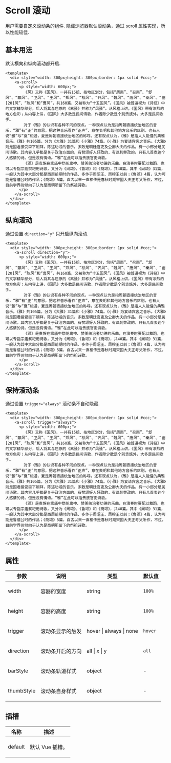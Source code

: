 # Scroll 滚动

用户需要自定义滚动条的组件. 隐藏浏览器默认滚动条，通过 scroll 属性实现，所以性能较佳.

## 基本用法

默认横向和纵向滚动都开启.

```vue demo
<template>
  <div style="width: 300px;height: 300px;border: 1px solid #ccc;">
    <a-scroll>
      <p style="width: 600px;">
        《风》又称《国风》，一共有15组、按地区划分，包括“周南”、“召南”、“邶风”、“鄘风”、“卫风”、“王风”、“郑风”、“桧风”、“齐风”、“魏风”、“唐风”、“秦风”、“豳[20]风”、“陈风”和“曹风”，共160篇，又被称为“十五国风”。《国风》被普遍视为《诗经》中的文学精华部分，后人将其与屈原的《离骚》并称为“风骚”。从风格上讲，《国风》带有浓烈的地方色彩；从内容上讲，《国风》大多数是民间诗歌，作者除少数是个别贵族外，大多是民间歌手。
        对于《雅》的认识有各种不同的观点。一种观点认为是指周朝直接统治地区的音乐，“雅”有“正”的意思，把这种音乐看作“正声”，意在表明和其他地方音乐的区别。也有人说“雅”与“夏”相通，夏是周朝直接统治地区的称呼。还有观点认为，《雅》是指人人能懂的典雅音乐。《雅》共105篇，分为《大雅》31篇和《小雅》74篇。《小雅》为宴请宾客之音乐。《大雅》则是国君接受臣下朝拜，陈述劝戒的音乐。多数是朝廷官吏及公卿大夫的作品，有一小部分是民间诗歌。其内容几乎都是关于政治方面的，有赞颂好人好政的，有讽刺弊政的。只有几首表达个人感情的诗。但是没有情诗。“雅”在此可以指贵族官吏诗歌。
        《颂》是贵族在家庙中祭祀鬼神、赞美统治者功德的乐曲，在演奏时要配以舞蹈，也可以专指宗庙祭祀用诗歌，又分为《周颂》、《鲁颂》和《商颂》，共40篇。其中《周颂》31篇，一般认为其中大部分都是西周前期时的作品、多作于周昭王、周穆王以前；《鲁颂》4篇，认为可能是鲁僖公时的作品；《商颂》5篇，自古以来一直相传是春秋时期宋国大夫正考父所作，不过，目前学界则倾向于认为是商朝所留下的祭祖诗歌。
      </p>
    </a-scroll>
  </div>
</template>
```

## 纵向滚动

通过设置 <code>direction="y"</code> 只开启纵向滚动.

```vue demo
<template>
  <div style="width: 300px;height: 300px;border: 1px solid #ccc;">
    <a-scroll direction="y">
      <p style="width: 600px;">
        《风》又称《国风》，一共有15组、按地区划分，包括“周南”、“召南”、“邶风”、“鄘风”、“卫风”、“王风”、“郑风”、“桧风”、“齐风”、“魏风”、“唐风”、“秦风”、“豳[20]风”、“陈风”和“曹风”，共160篇，又被称为“十五国风”。《国风》被普遍视为《诗经》中的文学精华部分，后人将其与屈原的《离骚》并称为“风骚”。从风格上讲，《国风》带有浓烈的地方色彩；从内容上讲，《国风》大多数是民间诗歌，作者除少数是个别贵族外，大多是民间歌手。
        对于《雅》的认识有各种不同的观点。一种观点认为是指周朝直接统治地区的音乐，“雅”有“正”的意思，把这种音乐看作“正声”，意在表明和其他地方音乐的区别。也有人说“雅”与“夏”相通，夏是周朝直接统治地区的称呼。还有观点认为，《雅》是指人人能懂的典雅音乐。《雅》共105篇，分为《大雅》31篇和《小雅》74篇。《小雅》为宴请宾客之音乐。《大雅》则是国君接受臣下朝拜，陈述劝戒的音乐。多数是朝廷官吏及公卿大夫的作品，有一小部分是民间诗歌。其内容几乎都是关于政治方面的，有赞颂好人好政的，有讽刺弊政的。只有几首表达个人感情的诗。但是没有情诗。“雅”在此可以指贵族官吏诗歌。
        《颂》是贵族在家庙中祭祀鬼神、赞美统治者功德的乐曲，在演奏时要配以舞蹈，也可以专指宗庙祭祀用诗歌，又分为《周颂》、《鲁颂》和《商颂》，共40篇。其中《周颂》31篇，一般认为其中大部分都是西周前期时的作品、多作于周昭王、周穆王以前；《鲁颂》4篇，认为可能是鲁僖公时的作品；《商颂》5篇，自古以来一直相传是春秋时期宋国大夫正考父所作，不过，目前学界则倾向于认为是商朝所留下的祭祖诗歌。
      </p>
    </a-scroll>
  </div>
</template>
```

## 保持滚动条

通过设置 <code>trigger="always"</code> 滚动条不自动隐藏.

```vue demo
<template>
  <div style="width: 300px;height: 300px;border: 1px solid #ccc;">
    <a-scroll trigger="always">
      <p style="width: 600px;">
        《风》又称《国风》，一共有15组、按地区划分，包括“周南”、“召南”、“邶风”、“鄘风”、“卫风”、“王风”、“郑风”、“桧风”、“齐风”、“魏风”、“唐风”、“秦风”、“豳[20]风”、“陈风”和“曹风”，共160篇，又被称为“十五国风”。《国风》被普遍视为《诗经》中的文学精华部分，后人将其与屈原的《离骚》并称为“风骚”。从风格上讲，《国风》带有浓烈的地方色彩；从内容上讲，《国风》大多数是民间诗歌，作者除少数是个别贵族外，大多是民间歌手。
        对于《雅》的认识有各种不同的观点。一种观点认为是指周朝直接统治地区的音乐，“雅”有“正”的意思，把这种音乐看作“正声”，意在表明和其他地方音乐的区别。也有人说“雅”与“夏”相通，夏是周朝直接统治地区的称呼。还有观点认为，《雅》是指人人能懂的典雅音乐。《雅》共105篇，分为《大雅》31篇和《小雅》74篇。《小雅》为宴请宾客之音乐。《大雅》则是国君接受臣下朝拜，陈述劝戒的音乐。多数是朝廷官吏及公卿大夫的作品，有一小部分是民间诗歌。其内容几乎都是关于政治方面的，有赞颂好人好政的，有讽刺弊政的。只有几首表达个人感情的诗。但是没有情诗。“雅”在此可以指贵族官吏诗歌。
        《颂》是贵族在家庙中祭祀鬼神、赞美统治者功德的乐曲，在演奏时要配以舞蹈，也可以专指宗庙祭祀用诗歌，又分为《周颂》、《鲁颂》和《商颂》，共40篇。其中《周颂》31篇，一般认为其中大部分都是西周前期时的作品、多作于周昭王、周穆王以前；《鲁颂》4篇，认为可能是鲁僖公时的作品；《商颂》5篇，自古以来一直相传是春秋时期宋国大夫正考父所作，不过，目前学界则倾向于认为是商朝所留下的祭祖诗歌。
      </p>
    </a-scroll>
  </div>
</template>
```

## 属性

| 参数       | 说明                     | 类型                                 | 默认值             |
| ---------- | ------------------------ | ------------------------------------ | ------------------ |
| width      | <p>容器的宽度 </p>       | <span>string</span>                  | <code>100%</code>  |
| height     | <p>容器的高度 </p>       | <span>string</span>                  | <code>100%</code>  |
| trigger    | <p>滚动条显示的触发 </p> | <span>hover \| always \| none</span> | <code>hover</code> |
| direction  | <p>滚动条开启的方向 </p> | <span>all \| x \| y</span>           | <code>all</code>   |
| barStyle   | <p>滚动条轨道样式 </p>   | <span>object</span>                  | -                  |
| thumbStyle | <p>滚动条自身样式 </p>   | <span>object</span>                  | -                  |

## 插槽

| 名称    | 描述                   |
| ------- | ---------------------- |
| default | <p>默认 Vue 插槽。</p> |
